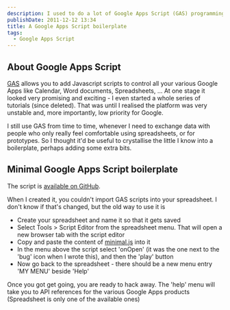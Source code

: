 ```yaml
---
description: I used to do a lot of Google Apps Script (GAS) programming, but Google's never seemed to interested in that product so I gave up. Here I document a simple boilerplate project so that I don't forget how to do it.
publishDate: 2011-12-12 13:34
title: A Google Apps Script boilerplate
tags:
  - Google Apps Script
---
```


## About Google Apps Script

[GAS](https://developers.google.com/apps-script/) allows you to add Javascript scripts to control all your various Google Apps like Calendar, Word documents, Spreadsheets, ... At one stage it looked very promising and exciting - I even started a whole series of tutorials (since deleted). That was until I realised the platform was very unstable and, more importantly, low priority for Google.

I still use GAS from time to time, whenever I need to exchange data with people who only really feel comfortable using spreadsheets, or for prototypes. So I thought it'd be useful to crystallise the little I know into a boilerplate, perhaps adding some extra bits.

## Minimal Google Apps Script boilerplate

The script is [available on GitHub](https://github.com/gotofritz/google-apps-script-boilerplate/blob/master/minimal.js).

When I created it, you couldn't import GAS scripts into your spreadsheet. I don't know if that's changed, but the old way to use it is

- Create your spreadsheet and name it so that it gets saved
- Select Tools > Script Editor from the spreadsheet menu. That will open a new browser tab with the script editor
- Copy and paste the content of [minimal.js](https://raw.githubusercontent.com/gotofritz/google-apps-script-boilerplate/master/minimal.js) into it
- In the menu above the script select 'onOpen' (it was the one next to the 'bug' icon when I wrote this), and then the 'play' button
- Now go back to the spreadsheet - there should be a new menu entry 'MY MENU' beside 'Help'

Once you got get going, you are ready to hack away. The 'help' menu will take you to API references for the various Google Apps products (Spreadsheet is only one of the available ones)
